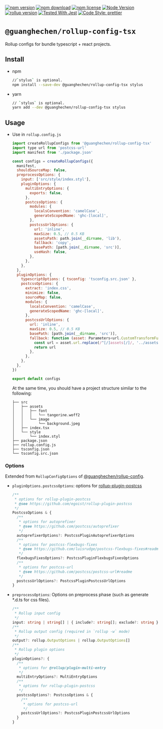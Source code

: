 [![npm version](https://img.shields.io/npm/v/@guanghechen/rollup-config-tsx.svg)](https://www.npmjs.com/package/@guanghechen/rollup-config-tsx)
[![npm download](https://img.shields.io/npm/dm/@guanghechen/rollup-config-tsx.svg)](https://www.npmjs.com/package/@guanghechen/rollup-config-tsx)
[![npm license](https://img.shields.io/npm/l/@guanghechen/rollup-config-tsx.svg)](https://www.npmjs.com/package/@guanghechen/rollup-config-tsx)
[![Node Version](https://img.shields.io/node/v/@guanghechen/rollup-config-tsx)](https://github.com/nodejs/node)
[![rollup version](https://img.shields.io/npm/dependency-version/@guanghechen/rollup-config-tsx/peer/rollup)](https://github.com/rollup/rollup)
[![Tested With Jest](https://img.shields.io/badge/tested_with-jest-9c465e.svg)](https://github.com/facebook/jest)
[![Code Style: prettier](https://img.shields.io/badge/code_style-prettier-ff69b4.svg?style=flat-square)](https://github.com/prettier/prettier)


# `@guanghechen/rollup-config-tsx`

Rollup configs for bundle typescript + react projects.

## Install

* npm

  ```bash
  //`stylus` is optional.
  npm install --save-dev @guanghechen/rollup-config-tsx stylus
  ```

* yarn

  ```bash
  // `stylus` is optional.
  yarn add --dev @guanghechen/rollup-config-tsx stylus
  ```

## Usage

* Use in `rollup.config.js`

  ```javascript
  import createRollupConfigs from '@guanghechen/rollup-config-tsx'
  import type url from 'postcss-url'
  import manifest from './package.json'

  const configs = createRollupConfigs({
    manifest,
    shouldSourceMap: false,
    preprocessOptions: {
      input: ['src/style/index.styl'],
      pluginOptions: {
        multiEntryOptions: {
          exports: false,
        },
        postcssOptions: {
          modules: {
            localsConvention: 'camelCase',
            generateScopedName: 'ghc-[local]',
          },
          postcssUrlOptions: {
            url: 'inline',
            maxSize: 0.5, // 0.5 KB
            assetsPath: path.join(__dirname, 'lib'),
            fallback: 'copy',
            basePath: [path.join(__dirname, 'src')],
            useHash: false,
          },
        },
      },
    },
    pluginOptions: {
      typescriptOptions: { tsconfig: 'tsconfig.src.json' },
      postcssOptions: {
        extract: 'index.css',
        minimize: false,
        sourceMap: false,
        modules: {
          localsConvention: 'camelCase',
          generateScopedName: 'ghc-[local]',
        },
        postcssUrlOptions: {
          url: 'inline',
          maxSize: 0.5, // 0.5 KB
          basePath: [path.join(__dirname, 'src')],
          fallback: function (asset: Parameters<url.CustomTransformFunction>[0]) {
            const url = asset.url.replace(/^[/]assets[/]/, '../assets/')
            return url
          },
        },
      },
    },
  })

  export default configs
  ```

  At the same time, you should have a project structure similar to the following:

  ```
  ├── src
  │   ├── assets
  │   │   ├── font
  │   │   │   └── tangerine.woff2
  │   │   └── image
  │   │       └── background.jpeg
  │   ├── index.tsx
  │   └── style
  │       └── index.styl
  ├── package.json
  ├── rollup.config.js
  ├── tsconfig.json
  └── tsconfig.src.json
  ```

### Options

Extended from `RollupConfigOptions` of [@guanghechen/rollup-config][].


* `pluginOptions.postcssOptions`: options for [rollup-plugin-postcss][]

  ```typescript
  /**
   * options for rollup-plugin-postcss
   * @see https://github.com/egoist/rollup-plugin-postcss
   */
  PostcssOptions & {
    /**
     * options for autoprefixer
     * @see https://github.com/postcss/autoprefixer
     */
    autoprefixerOptions?: PostcssPluginAutoprefixerOptions
    /**
     * options for postcss-flexbugs-fixes
     * @see https://github.com/luisrudge/postcss-flexbugs-fixes#readme
     */
    flexbugsFixesOptions?: PostcssPluginFlexbugsFixesOptions
    /**
     * options for postcss-url
     * @see https://github.com/postcss/postcss-url#readme
     */
    postcssUrlOptions?: PostcssPluginPostcssUrlOptions
  }
  ```

* `preprocessOptions`: Options on preprocess phase (such as generate *.d.ts for css files).

  ```typescript
  /**
   * Rollup input config
   */
  input: string | string[] | { include?: string[]; exclude?: string }
  /**
   * Rollup output config (required in `rollup -w` mode)
   */
  output?: rollup.OutputOptions | rollup.OutputOptions[]
  /**
   * Rollup plugin options
   */
  pluginOptions?: {
    /**
     * options for @rollup/plugin-multi-entry
     */
    multiEntryOptions?: MultiEntryOptions
    /**
     * options for rollup-plugin-postcss
     */
    postcssOptions?: PostcssOptions & {
      /**
       * options for postcss-url
       */
      postcssUrlOptions?: PostcssPluginPostcssUrlOptions
    }
  }
  ```


[@guanghechen/rollup-config]: https://github.com/guanghechen/node-scaffolds/packages/rollup-config#options
[rollup-plugin-postcss]: https://github.com/egoist/rollup-plugin-postcss
